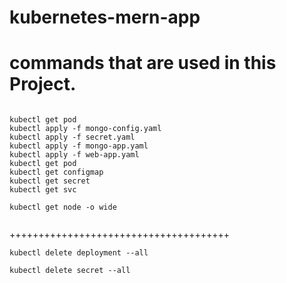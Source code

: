 # kubernetes-mern-app

# commands that are used in this Project.

```

kubectl get pod
kubectl apply -f mongo-config.yaml
kubectl apply -f secret.yaml
kubectl apply -f mongo-app.yaml
kubectl apply -f web-app.yaml
kubectl get pod
kubectl get configmap
kubectl get secret
kubectl get svc

kubectl get node -o wide
```

```

```
++++++++++++++++++++++++++++++++++++++
```
kubectl delete deployment --all
```
```
kubectl delete secret --all
